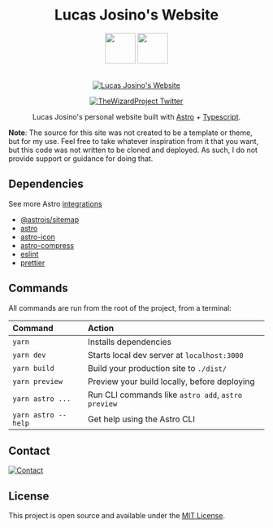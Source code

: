 <div align=center>

# Lucas Josino's Website

  <img src="./public/favicon-light.ico#gh-dark-mode-only" height=60 />
  <img src="./public/favicon.ico" height=60 />

  <p align="center">
    <br>
    <a href="https://www.lucasjosino.com">
      <picture>
        <source media="(prefers-color-scheme: dark)" srcset="https://shields.io/badge/WEBSITE-LUCASJOSINO.COM-%230D1117?style=for-the-badge&labelColor=%230D1117">
        <img align="center" alt="Lucas Josino's Website" src="https://shields.io/badge/WEBSITE-LUCASJOSINO.COM-white?style=for-the-badge&labelColor=white">
      </picture>
    </p>
  </a>
  <a href="./LICENSE" target="_blank">
    <picture>
        <source media="(prefers-color-scheme: dark)" srcset="https://img.shields.io/github/license/lucjosin/lucasjosino.com?color=%230D1117&style=for-the-badge&labelColor=%230D1117">
        <img align="center" alt="TheWizardProject Twitter" src="https://img.shields.io/github/license/lucjosin/lucasjosino.com?color=white&style=for-the-badge&labelColor=white">
    </picture>
  </a>
</p>

Lucas Josino's personal website built with [Astro](https://astro.build) + [Typescript](https://www.typescriptlang.org/).

</div>

**Note**: The source for this site was not created to be a template or theme, but for my use. Feel free to take whatever inspiration from it that you want, but this code was not written to be cloned and deployed. As such, I do not provide support or guidance for doing that.

## Dependencies

See more Astro [integrations](https://astro.build/integrations/)

- [@astrojs/sitemap](https://www.npmjs.com/package/@astrojs/sitemap)
- [astro](https://www.npmjs.com/package/astro)
- [astro-icon](https://www.npmjs.com/package/astro-icon)
- [astro-compress](https://www.npmjs.com/package/astro-compress)
- [eslint](https://www.npmjs.com/package/eslint)
- [prettier](https://www.npmjs.com/package/prettier)

## Commands

All commands are run from the root of the project, from a terminal:

| Command             | Action                                             |
| :------------------ | :------------------------------------------------- |
| `yarn`              | Installs dependencies                              |
| `yarn dev`          | Starts local dev server at `localhost:3000`        |
| `yarn build`        | Build your production site to `./dist/`            |
| `yarn preview`      | Preview your build locally, before deploying       |
| `yarn astro ...`    | Run CLI commands like `astro add`, `astro preview` |
| `yarn astro --help` | Get help using the Astro CLI                       |

## Contact

<a href="mailto:contact@lucasjosino.com">
  <picture>
    <source media="(prefers-color-scheme: dark)" srcset="https://img.shields.io/badge/-contact@lucasjosino.com-%230D1117?style=for-the-badge&logo=Mail.Ru&logoColor=white&link=mailto:contact@lucasjosino.com">
    <img align="center" alt="Contact" src="https://img.shields.io/badge/-contact@lucasjosino.com-white?style=for-the-badge&logo=Mail.Ru&logoColor=black&link=mailto:contact@lucasjosino.com">
  </picture>
 </a>

## License

This project is open source and available under the [MIT License](LICENSE).
